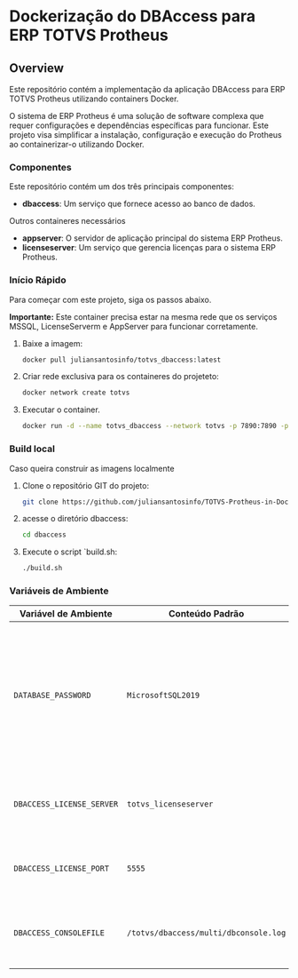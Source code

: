 # Dockerização do DBAccess para ERP TOTVS Protheus

## Overview

Este repositório contém a implementação da aplicação DBAccess para ERP TOTVS Protheus utilizando containers Docker.

O sistema de ERP Protheus é uma solução de software complexa que requer configurações e dependências específicas para funcionar. Este projeto visa simplificar a instalação, configuração e execução do Protheus ao containerizar-o utilizando Docker.

### Componentes

Este repositório contém um dos três principais componentes:

* **dbaccess**: Um serviço que fornece acesso ao banco de dados.

Outros containeres necessários

* **appserver**: O servidor de aplicação principal do sistema ERP Protheus.
* **licenseserver**: Um serviço que gerencia licenças para o sistema ERP Protheus.

### Início Rápido

Para começar com este projeto, siga os passos abaixo.

**Importante:** Este container precisa estar na mesma rede que os serviços MSSQL, LicenseServerm e AppServer para funcionar corretamente.

1. Baixe a imagem:

    ```bash
    docker pull juliansantosinfo/totvs_dbaccess:latest
    ```

2. Criar rede exclusiva para os containeres do projeteto:

    ```bash
    docker network create totvs
    ```

3. Executar o container.

    ```bash
    docker run -d --name totvs_dbaccess --network totvs -p 7890:7890 -p 7891:7891 juliansantosinfo/totvs_dbaccess:latest
    ```

### Build local

Caso queira construir as imagens localmente

1. Clone o repositório GIT do projeto:

    ```bash
    git clone https://github.com/juliansantosinfo/TOTVS-Protheus-in-Docker.git
    ```

2. acesse o diretório dbaccess:

    ```bash
    cd dbaccess
    ```

3. Execute o script `build.sh:

    ```bash
    ./build.sh
    ```

### Variáveis de Ambiente

| Variável de Ambiente | Conteúdo Padrão | Descrição |
|---|---|---|
| `DATABASE_PASSWORD` | `MicrosoftSQL2019` | Senha para acesso ao banco de dados (Mesma definida no container de banco de dados do MSSQL). |
| `DBACCESS_LICENSE_SERVER` | `totvs_licenseserver` | Define o nome do host do servidor de licenças. |
| `DBACCESS_LICENSE_PORT` | `5555` | Define a porta do servidor de licenças. |
| `DBACCESS_CONSOLEFILE` | `/totvs/dbaccess/multi/dbconsole.log` | Define o caminho para o arquivo de log do dbaccess. |
